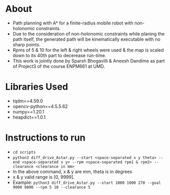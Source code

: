# About
- Path planning with A\* for a finite-radius mobile robot with non-holonomic constraints.
- Due to the consideration of non-holonomic constraints while planing the path itself, the generated path will be kinematically executable with no sharp points.
- Rpms of 5 & 10 for the left & right wheels were used & the map is scaled down to its 40th part to decerease run-time.
- This work is jointly done by Sparsh Bhogavilli & Aneesh Dandime as part of Project3 of the course ENPM661 at UMD.

# Libraries Used
- tqdm==4.59.0
- opencv-python==4.5.5.62
- numpy==1.20.1
- heapdict==1.0.1

# Instructions to run
- `cd scripts`
- `python3 diff_drive_Astar.py --start <space-separated x y theta> --end <space-separated x y> --rpm <space-separated rpm1 & rpm2> --clearance <clearance in mm>`
- In the above command, x & y are mm, theta is in degrees
- x & y valid range is [0, 9999].
- Example: `python3 diff_drive_Astar.py --start 1000 1000 270 --goal 9000 9000 --rpm 5 10 --clearance 5`